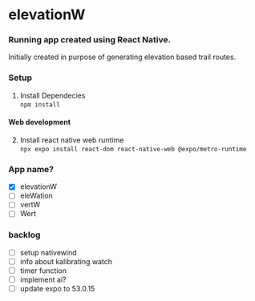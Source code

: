 # elevationW

### Running app created using React Native.

Initially created in purpose of generating elevation based trail routes.

### Setup

1. Install Dependecies <br>
   `npm install`

#### Web development

2. Install react native web runtime <br>
   `npx expo install react-dom react-native-web @expo/metro-runtime`

### App name?

- [x] elevationW
- [ ] eleWation
- [ ] vertW
- [ ] Wert

### backlog

- [ ] setup nativewind
- [ ] info about kalibrating watch
- [ ] timer function
- [ ] implement ai?
- [ ] update expo to 53.0.15
